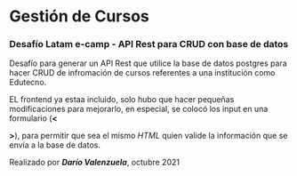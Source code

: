 # Gestión de Cursos
### Desafío Latam e-camp - API Rest para CRUD con base de datos

Desafío para generar un API Rest que utilice la base de datos postgres para hacer CRUD de infromación de cursos referentes a una institución como Edutecno.

EL frontend ya estaa incluido, solo hubo que hacer pequeñas modificaciones para mejorarlo, en especial, se colocó los input en una formulario (**<<form>>**), para permitir que sea el mismo *HTML* quien valide la información que se envía a la base de datos.

Realizado por ***Darío Valenzuela***, octubre 2021
